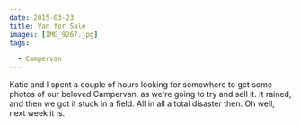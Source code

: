 ```yaml
---
date: 2015-03-23
title: Van for Sale
images: [IMG_9267.jpg]
tags:

  - Campervan
---
```

Katie and I spent a couple of hours looking for somewhere to get some photos of our beloved Campervan, as we're going to try and sell it. It rained, and then we got it stuck in a field. All in all a total disaster then. Oh well, next week it is. 